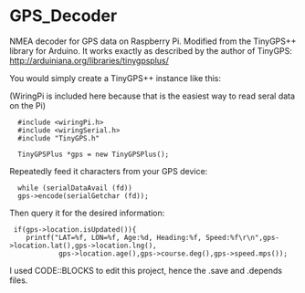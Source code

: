 # GPS_Decoder
NMEA decoder for GPS data on Raspberry Pi. Modified from the TinyGPS++ library for Arduino.
It works exactly as described by the author of TinyGPS: http://arduiniana.org/libraries/tinygpsplus/

You would simply create a TinyGPS++ instance like this:

(WiringPi is included here because that is the easiest way to read seral data on the Pi)
~~~~
  #include <wiringPi.h>
  #include <wiringSerial.h>
  #include "TinyGPS.h"
  
  TinyGPSPlus *gps = new TinyGPSPlus();
~~~~

Repeatedly feed it characters from your GPS device:
~~~~
  while (serialDataAvail (fd))
  gps->encode(serialGetchar (fd));
~~~~
Then query it for the desired information:
~~~~	
 if(gps->location.isUpdated()){
    printf("LAT=%f, LON=%f, Age:%d, Heading:%f, Speed:%f\r\n",gps->location.lat(),gps->location.lng(),
            gps->location.age(),gps->course.deg(),gps->speed.mps());
~~~~

I used CODE::BLOCKS to edit this project, hence the .save and .depends files.
